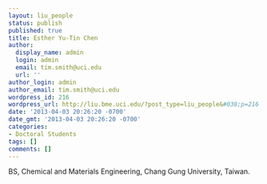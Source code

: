 ```yaml
---
layout: liu_people
status: publish
published: true
title: Esther Yu-Tin Chen
author:
  display_name: admin
  login: admin
  email: tim.smith@uci.edu
  url: ''
author_login: admin
author_email: tim.smith@uci.edu
wordpress_id: 216
wordpress_url: http://liu.bme.uci.edu/?post_type=liu_people&#038;p=216
date: '2013-04-03 20:26:20 -0700'
date_gmt: '2013-04-03 20:26:20 -0700'
categories:
- Doctoral Students
tags: []
comments: []
---
```

<p>BS, Chemical and Materials Engineering, Chang Gung University, Taiwan.</p>
